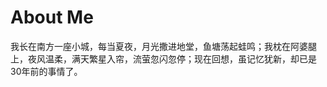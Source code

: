 # About Me

我长在南方一座小城，每当夏夜，月光撒进地堂，鱼塘荡起蛙鸣；我枕在阿婆腿上，夜风温柔，满天繁星入帘，流萤忽闪忽停；现在回想，虽记忆犹新，却已是30年前的事情了。
<audio src="/posts/moonlight.mp3" autoplay></audio>
